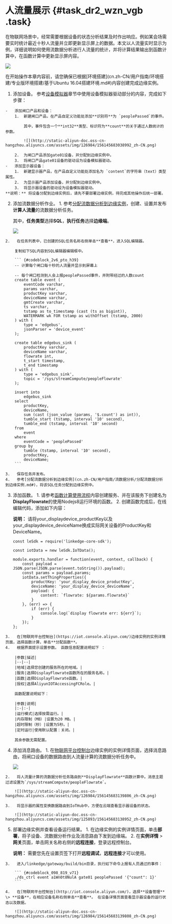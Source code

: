 # 人流量展示 {#task_dr2_wzn_vgb .task}

在物联网场景中，经常需要根据设备的状态分析结果及时作出响应。例如某会场需要实时统计最近十秒人流量并立即更新显示屏上的数据。本文以人流量实时显示为例，详细说明如何使用流数据分析进行人流量的统计，并将计算结果输出到函数计算中，在函数计算中更新显示屏内容。

![](http://static-aliyun-doc.oss-cn-hangzhou.aliyuncs.com/assets/img/126984/156145683038991_zh-CN.png)

在开始操作本章内容前，请您确保已根据[环境搭建](cn.zh-CN/用户指南/环境搭建/专业版环境搭建/基于Ubuntu 16.04搭建环境.md#)内容创建完成边缘实例。

1.   添加设备。 参考[设备模拟器](cn.zh-CN/用户指南/运维工具/设备模拟器.md#)章节中使用设备模拟器驱动部分的内容，完成如下步骤：

    -   添加闸口产品和设备：
        1.  新建闸口产品，在产品自定义功能处添加**识别符**为 `peoplePassed`的事件。

            其中，事件包含一个**int32**类型、标识符为**count**的关于通过人数统计的参数。

            ![](http://static-aliyun-doc.oss-cn-hangzhou.aliyuncs.com/assets/img/126984/156145683038992_zh-CN.png)

        2.  为闸口产品添加gate01设备，并分配到边缘实例中。
        3.  将闸口产品gate01设备的驱动设为设备模拟器驱动。
    -   添加显示器设备：
        1.  新建显示器产品，在产品自定义功能处添加名为 `content`的字符串（text）类型属性。
        2.  为显示器产品添加设备，并分配到边缘实例中。
        3.  将显示器设备的驱动设为设备模拟器驱动。
    **说明：** 将设备分配到边缘实例后，请先不要部署边缘实例，待完成其他操作后统一部署。

2.   添加流数据分析作业。 
    1.   参考[分配流数据分析到边缘实例](cn.zh-CN/用户指南/流数据分析/分配流数据分析到边缘实例.md#)，创建、设置并发布**计算人流量**的流数据分析任务。 

        其中，**任务类型**选择**SQL**，**执行任务**选择**边缘端**。

        ![](http://static-aliyun-doc.oss-cn-hangzhou.aliyuncs.com/assets/img/126984/156145683138995_zh-CN.png)

    2.   在任务列表中，已创建的SQL任务名称右侧单击**查看**，进入SQL编辑器。 

        复制如下SQL内容到SQL编辑器编辑框中。

        ``` {#codeblock_2v6_pto_h39}
        -- 计算每个闸口每十秒的人流量并显示到屏幕上
        
        -- 每个闸口检测到人会上报peoplePassed事件，并附带经过的人数count
        create table event (
            eventCode varchar,
            params varchar,
            productKey varchar,
            deviceName varchar,
            gmtCreate varchar,
            ts varchar,
            tstamp as to_timestamp (cast (ts as bigint)),
            WATERMARK wk FOR tstamp as withOffset (tstamp, 2000)
        ) with (
            type = 'edgebus',
            jsonParser = 'device_event'
        );
        
        create table edgebus_sink (
            productKey varchar,
            deviceName varchar,
            flowrate int,
            t_start timestamp,
            t_end timestamp
        ) with (
            type = 'edgebus_sink',
            topic = '/sys/streamCompute/peopleFlowrate'
        );
        
        insert into
            edgebus_sink
        select
            productKey,
            deviceName,
            sum (cast (json_value (params, '$.count') as int)),
            tumble_start (tstamp, interval '10' second),
            tumble_end (tstamp, interval '10' second)
        from
            event
        where
            eventCode = 'peoplePassed'
        group by
            tumble (tstamp, interval '10' second),
            productKey,
            deviceName;
        ```

    3.   保存任务并发布。 
    4.   参考[分配流数据分析到边缘实例](cn.zh-CN/用户指南/流数据分析/分配流数据分析到边缘实例.md#)，将该SQL任务分配到边缘实例中。 
3.   添加函数。 
    1.   请参考[函数计算使用流程](https://help.aliyun.com/document_detail/74925.html)内容创建服务、并在该服务下创建名为**DisplayFlowrate**的使用Nodejs8运行环境的函数。 
    2.   创建函数完成后，在线编辑代码，添加如下内容： 

        **说明：** 请将your\_displaydevice\_productKey以及your\_displaydevice\_deviceName换成实际网关设备的ProductKey和DeviceName。

        ``` {#codeblock_thp_gs6_dcb}
        const leSdk = require('linkedge-core-sdk');
        
        const iotData = new leSdk.IoTData();
        
        module.exports.handler = function(event, context, callback) {
            const payload = JSON.parse(JSON.parse(event.toString()).payload);
            const params = payload.params;
            iotData.setThingProperties({
                productKey: 'your_display_device_productKey',
                deviceName: 'your_display_device_deviceName',
                payload: {
                    content: `flowrate: ${params.flowrate}`
                }
            }, (err) => {
                if (err) {
                    console.log(`display flowrate err: ${err}`);
                }
            });
        };
        ```

    3.   在[物联网平台控制台](https://iot.console.aliyun.com/)边缘实例的实例详情页面，选择函数计算，单击**分配函数**。 
    4.   根据界面提示设置参数。 函数信息配置说明如下 ：

        |参数|描述|
        |--|--|
        |地域|选择您创建的服务所在的地域。|
        |服务|选择DisplayFlowrate函数所在的服务名称。|
        |函数|选择DisplayFlowrate函数。|
        |授权|选择AliyunIOTAccessingFCRole。|

        函数配置说明如下：

        |参数|说明|
        |:-|:-|
        |运行模式|选择按需运行。|
        |内存限制（MB）|设置为20 MB。|
        |超时限制（秒）|设置为5秒。|
        |定时运行|使用默认配置：关闭。|

        其余参数无需配置。

4.   添加消息路由。 
    1.   在[物联网平台控制台](https://iot.console.aliyun.com/)边缘实例的实例详情页面，选择消息路由，将闸口设备的数据路由到人流量计算的流数据分析任务中。 

        ![](http://static-aliyun-doc.oss-cn-hangzhou.aliyuncs.com/assets/img/126984/156145683139804_zh-CN.png)

    2.   将人流量计算的流数据分析任务路由到**DisplayFlowrate**函数计算中。消息主题过滤设置为`/sys/streamCompute/peopleFlowrate`。 

        ![](http://static-aliyun-doc.oss-cn-hangzhou.aliyuncs.com/assets/img/126984/156145683139806_zh-CN.png)

    3.   将显示器的属性变换数据路由到IoTHub中，方便在云端查看显示器设备的状态。 

        ![](http://static-aliyun-doc.oss-cn-hangzhou.aliyuncs.com/assets/img/125893/156145683138952_zh-CN.png)

5.   部署边缘实例并查看设备运行结果。 
    1.   在边缘实例的实例详情页面，单击**部署**，将子设备、流数据分析作业及消息路由下发到边缘端。 
    2.   在**实例详情** \> **网关**页面，单击网关名称右侧的**远程连接**，登录远程控制台。 

        **说明：** 需要您先在设置页签下打开**远程调试**，**远程连接**才可以使用。

    3.   进入/linkedge/gateway/build/bin目录，执行如下命令上报有人员通过的事件： 

        ``` {#codeblock_098_819_v71}
        ./ds_ctrl event a1Wn0t8NulA gate01 peoplePassed '{"count": 1}'
        ```

    4.   在[物联网平台控制台](http://iot.console.aliyun.com/)，选择**设备管理** \> **设备**，在相应设备名称右侧单击**查看**。 在设备详情页面查看显示器设备的运行状态以及数据。

        ![](http://static-aliyun-doc.oss-cn-hangzhou.aliyuncs.com/assets/img/126984/156145683139808_zh-CN.png)


